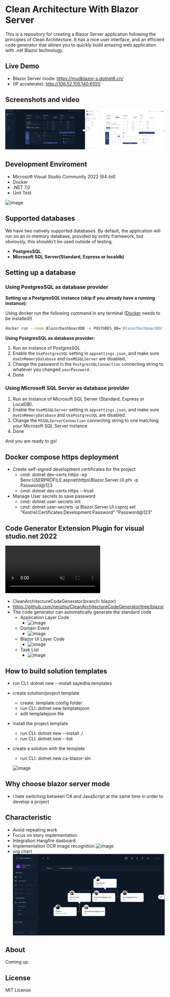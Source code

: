 # Clean Architecture With Blazor Server

This is a repository for creating a Blazor Server application following the principles of Clean Architecture. It has a
nice user interface, and an efficient code generator that allows you to quickly build amazing web application with .net
Blazor technology.

## Live Demo

- Blazor Server mode: https://mudblazor-s.dotnet6.cn/
- (IP accelerate): http://106.52.105.140:6101/

## Screenshots and video

[![Everything Is AWESOME](doc/page.png)](https://www.youtube.com/embed/GyZJl_dG-Pg "Everything Is AWESOME")

## Development Enviroment

- Microsoft Visual Studio Community 2022 (64-bit)
- Docker
- .NET 7.0
- Unit Test

![image](https://user-images.githubusercontent.com/1549611/183799080-380e1f01-ef80-4568-80d2-517514aa59e5.png)

## Supported databases

We have two natively supported databases. By default, the application will run on an in-memory database, provided by
entity framework, but obviously, this shouldn't be used outside of testing.

- **PostgresSQL**
- **Microsoft SQL Server(Standard, Express or localdb)**

## Setting up a database

### Using PostgresSQL as database provider

**Setting up a PostgresSQL instance (skip if you already have a running instance):**

Using docker run the following command in any terminal ([Docker](https://www.docker.com/) needs to be installed!)

```bash
docker run --name BlazorDashboardDB -e POSTGRES_DB='BlazorDashboardDb' -e POSTGRES_USER='BlazorDashboard' -e POSTGRES_PASSWORD='yourPassword' -p 5432:5432 postgres
```

**Using PostgresSQL as database provider:**

1. Run an instance of PostgresSQL
2. Enable the `UsePostgresSQL` setting in `appsettings.json`, and make sure `UseInMemoryDatabase` and `UseMSSQLServer`
   are disabled.
3. Change the password in the `PostgresSQLConnection` connecting string to whatever you changed `yourPassword`.
4. Done

### Using Microsoft SQL Server as database provider

1. Run an instance of Microsoft SQL Server (Standard, Express or LocalDB).
2. Enable the `UseMSSQLServer` setting in `appsettings.json`, and make sure `UseInMemoryDatabase` and `UsePostgresSQL`
   are disabled.
3. Change the `MSSQLServerConnection` connecting string to one matching your Microsoft SQL Server instance
4. Done

And you are ready to go!

## Docker compose https deployment

- Create self-signed development certificates for the project
    - cmd: dotnet dev-certs https -ep $env:USERPROFILE\.aspnet\https\Blazor.Server.UI.pfx -p Password@123
    - cmd: dotnet dev-certs https --trust
- Manage User secrets to save password
    - cmd: dotnet user-secrets init
    - cmd: dotnet user-secrets -p Blazor.Server.UI.csproj set "Kestrel:Certificates:Development:Password" "Password@123"

## Code Generator Extension Plugin for visual studio.net 2022

<div><video controls src="https://user-images.githubusercontent.com/1549611/197116874-f28414ca-7fc1-463a-b887-0754a5bb3e01.mp4" muted="false"></video></div>

- CleanArchitectureCodeGenerator(branch: blazor)
- https://github.com/neozhu/CleanArchitectureCodeGenerator/tree/blazor
- The code generator can automatically generate the standard code
    - Application Layer Code
        - ![image](https://user-images.githubusercontent.com/1549611/181414766-84850a90-3a21-47ed-afcf-1b5cdd602edf.png)
    - Domain Event
        - ![image](https://user-images.githubusercontent.com/1549611/183537303-058d6f49-fc45-4b77-8924-cc2e8266cad7.png)
    - Blazor UI Layer Code
        - ![image](https://user-images.githubusercontent.com/1549611/181414818-5c1c2dfc-5560-4ab2-8773-dc7c816730d4.png)
    - Task List
        - ![image](https://user-images.githubusercontent.com/1549611/183537444-3d1b2980-b131-4e9d-bfe1-7b475f760b57.png)

## How to build solution templates

- run CLI: dotnet new --install sayedha.templates
- create solution/project template
    - create .template.config folder
    - run CLI: dotnet new templatejson
    - edit templatejson file
- install the project template
    - run CLI:  dotnet new --install ./
    - run CLI:  dotnet new --list
- create a solution with the template
    - run CLI: dotnet new ca-blazor-sln

  ![image](https://user-images.githubusercontent.com/1549611/182025444-04c9c8db-2b11-44b3-8091-acffcc37a899.png)

## Why choose blazor server mode

- I hate switching between C# and JavaScript at the same time in order to develop a project

## Characteristic

- Avoid repeating work
- Focus on story implementation
- Integration Hangfire dasboard
- Implementation OCR image recognition
  ![image](https://user-images.githubusercontent.com/1549611/185576711-31ab3081-ba22-43f3-b837-c8f1de981442.png)
- org chart
  ![image](doc/orgchart.png)

## About

Coming up.

## License

MIT License
